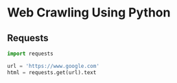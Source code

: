 # Web Crawling Using Python

## Requests

```python
import requests

url = 'https://www.google.com'
html = requests.get(url).text
```
